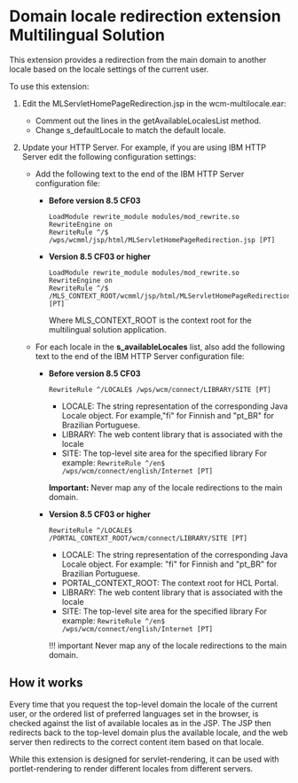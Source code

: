 # Domain locale redirection extension Multilingual Solution

This extension provides a redirection from the main domain to another locale based on the locale settings of the current user.

To use this extension:

1.  Edit the MLServletHomePageRedirection.jsp in the wcm-multilocale.ear:

    -   Comment out the lines in the getAvailableLocalesList method.
    -   Change s\_defaultLocale to match the default locale.

2.  Update your HTTP Server. For example, if you are using IBM HTTP Server edit the following configuration settings:

    -   Add the following text to the end of the IBM HTTP Server configuration file:

        -   **Before version 8.5 CF03**

            ```
            LoadModule rewrite_module modules/mod_rewrite.so
            RewriteEngine on
            RewriteRule ^/$ /wps/wcmml/jsp/html/MLServletHomePageRedirection.jsp [PT]
            ```

        -   **Version 8.5 CF03 or higher**

            ```
            LoadModule rewrite_module modules/mod_rewrite.so
            RewriteEngine on
            RewriteRule ^/$ /MLS_CONTEXT_ROOT/wcmml/jsp/html/MLServletHomePageRedirection.jsp [PT]
            ```

            Where MLS\_CONTEXT\_ROOT is the context root for the multilingual solution application.

    -   For each locale in the **s\_availableLocales** list, also add the following text to the end of the IBM HTTP Server configuration file:

        -   **Before version 8.5 CF03**

            ```
            RewriteRule ^/LOCALE$ /wps/wcm/connect/LIBRARY/SITE [PT]
            ```

            -   LOCALE: The string representation of the corresponding Java Locale object. For example,"fi" for Finnish and "pt\_BR" for Brazilian Portuguese.
            -   LIBRARY: The web content library that is associated with the locale
            -   SITE: The top-level site area for the specified library
            For example: `RewriteRule ^/en$ /wps/wcm/connect/english/Internet [PT]`

            **Important:** Never map any of the locale redirections to the main domain.

        -   **Version 8.5 CF03 or higher**

            ```
            RewriteRule ^/LOCALE$ /PORTAL_CONTEXT_ROOT/wcm/connect/LIBRARY/SITE [PT]
            ```

            -   LOCALE: The string representation of the corresponding Java Locale object. For example: "fi" for Finnish and "pt\_BR" for Brazilian Portuguese.
            -   PORTAL\_CONTEXT\_ROOT: The context root for HCL Portal.
            -   LIBRARY: The web content library that is associated with the locale
            -   SITE: The top-level site area for the specified library
            For example: `RewriteRule ^/en$ /wps/wcm/connect/english/Internet [PT]`

            !!! important
                Never map any of the locale redirections to the main domain.


## How it works

Every time that you request the top-level domain the locale of the current user, or the ordered list of preferred languages set in the browser, is checked against the list of available locales as in the JSP. The JSP then redirects back to the top-level domain plus the available locale, and the web server then redirects to the correct content item based on that locale.

While this extension is designed for servlet-rendering, it can be used with portlet-rendering to render different locales from different servers.


